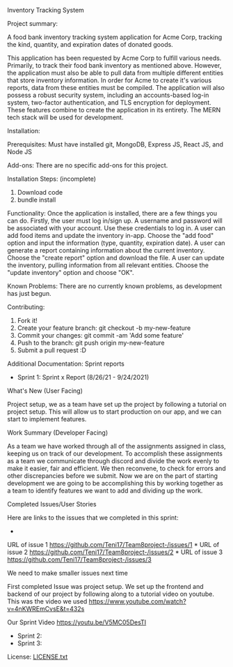 Inventory Tracking System


Project summary:

A food bank inventory tracking system application for Acme Corp, tracking the kind, quantity, and expiration dates of donated goods.

This application has been requested by Acme Corp to fulfill various needs. Primarily, to track their food bank inventory as mentioned above. However, the application must also be able to pull data from multiple different entities that store inventory information. In order for Acme to create it's various reports, data from these entities must be compiled. The application will also possess a robust security system, including an accounts-based log-in system, two-factor authentication, and TLS encryption for deployment. These features combine to create the application in its entirety. The MERN tech stack will be used for development.


Installation:

Prerequisites:
Must have installed git, MongoDB, Express JS, React JS, and Node JS

Add-ons: 
There are no specific add-ons for this project.

Installation Steps: (incomplete)
1. Download code
2. bundle install

Functionality: 
Once the application is installed, there are a few things you can do.
Firstly, the user must log in/sign up. A username and password will be associated with your account. Use these credentials to log in.
A user can add food items and update the inventory in-app. Choose the "add food" option and input the information (type, quantity, expiration date).
A user can generate a report containing information about the current inventory. Choose the "create report" option and download the file.
A user can update the inventory, pulling information from all relevant entities. Choose the "update inventory" option and choose "OK".

Known Problems: 
There are no currently known problems, as development has just begun.

Contributing:
1. Fork it!
2. Create your feature branch: git checkout -b my-new-feature
3. Commit your changes: git commit -am 'Add some feature'
4. Push to the branch: git push origin my-new-feature
5. Submit a pull request :D

Additional Documentation:
Sprint reports
- Sprint 1:
Sprint x Report (8/26/21 - 9/24/2021)

What's New (User Facing)

Project setup, we as a team have set up the project by following a tutorial on project setup. 
This will allow us to start production on our app, and we can start to implement features.

Work Summary (Developer Facing)

As a team we have worked through all of the assignments assigned in class, keeping us on track of our
development. To accomplish these assignments as a team we communicate through discord and divide the
work evenly to make it easier, fair and efficient. We then reconvene, to check for errors and other discrepancies
before we submit. Now we are on the part of starting development we are going to be accomplishing this
by working together as a team to identify features we want to add and dividing up the work.

Completed Issues/User Stories

Here are links to the issues that we completed in this sprint:

*
URL of issue 1
https://github.com/Teni17/Team8project-/issues/1
*
URL of issue 2
https://github.com/Teni17/Team8project-/issues/2
*
URL of issue 3
https://github.com/Teni17/Team8project-/issues/3

We need to make smaller issues next time

First completed Issue was project setup. We set up the frontend and backend of our project by following along
to a tutorial video on youtube. This was the video we used 
https://www.youtube.com/watch?v=4nKWREmCvsE&t=432s

Our Sprint Video
https://youtu.be/V5MC05DesTI

- Sprint 2:
- Sprint 3:

License:
[LICENSE.txt](https://github.com/Teni17/Team8project-/files/15476089/LICENSE.txt)

